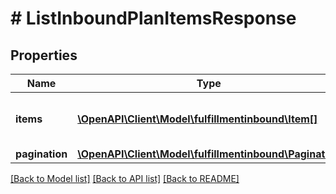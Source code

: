 # # ListInboundPlanItemsResponse

## Properties

Name | Type | Description | Notes
------------ | ------------- | ------------- | -------------
**items** | [**\OpenAPI\Client\Model\fulfillmentinbound\Item[]**](Item.md) | The items in an inbound plan. |
**pagination** | [**\OpenAPI\Client\Model\fulfillmentinbound\Pagination**](Pagination.md) |  | [optional]

[[Back to Model list]](../../README.md#models) [[Back to API list]](../../README.md#endpoints) [[Back to README]](../../README.md)
